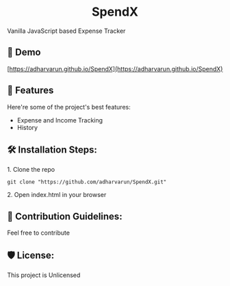 <h1 align="center" id="title">SpendX</h1>

<p id="description">Vanilla JavaScript based Expense Tracker</p>

<h2>🚀 Demo</h2>

[https://adharvarun.github.io/SpendX](https://adharvarun.github.io/SpendX)
  
<h2>🧐 Features</h2>

Here're some of the project's best features:

*   Expense and Income Tracking
*   History

<h2>🛠️ Installation Steps:</h2>

<p>1. Clone the repo</p>

```
git clone "https://github.com/adharvarun/SpendX.git"
```

<p>2. Open index.html in your browser</p>

<h2>🍰 Contribution Guidelines:</h2>

Feel free to contribute

<h2>🛡️ License:</h2>

This project is Unlicensed